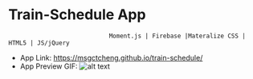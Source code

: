 # Train-Schedule App
                                Moment.js | Firebase |Materalize CSS | HTML5 | JS/jQuery
* App Link: https://msgctcheng.github.io/train-schedule/
* App Preview GIF:
![alt text](https://media.giphy.com/media/3ov9jTWYbrIKxWJC7u/giphy.gif)
